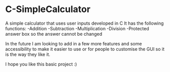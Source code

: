 # C-SimpleCalculator
A simple calculator that uses user inputs developed in C
It has the following functions:
-Addition
-Subtraction
-Multiplication
-Division
-Protected answer box so the answer cannot be changed

In the future I am looking to add in a few more features and some accessibility to make it easier to use or for 
people to customise the GUI so it is the way they like it.

I hope you like this basic project :) 
